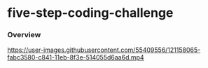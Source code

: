 # five-step-coding-challenge

### Overview
https://user-images.githubusercontent.com/55409556/121158065-fabc3580-c841-11eb-8f3e-514055d6aa6d.mp4

